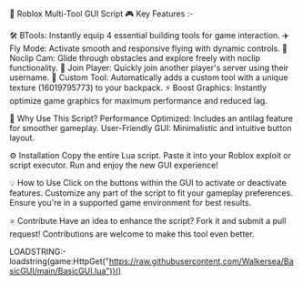 🚀 Roblox Multi-Tool GUI Script
  🎮 Key Features :-

🛠️ BTools: Instantly equip 4 essential building tools for game interaction.
✈️ Fly Mode: Activate smooth and responsive flying with dynamic controls.
🎯 Noclip Cam: Glide through obstacles and explore freely with noclip functionality.
🔗 Join Player: Quickly join another player's server using their username.
🎒 Custom Tool: Automatically adds a custom tool with a unique texture (16019795773) to your backpack.
⚡ Boost Graphics: Instantly optimize game graphics for maximum performance and reduced lag.

🧩 Why Use This Script?
  Performance Optimized: Includes an antilag feature for smoother gameplay.
  User-Friendly GUI: Minimalistic and intuitive button layout.

⚙️ Installation
  Copy the entire Lua script.
  Paste it into your Roblox exploit or script executor.
  Run and enjoy the new GUI experience!

💡 How to Use
  Click on the buttons within the GUI to activate or deactivate features.
  Customize any part of the script to fit your gameplay preferences.
  Ensure you're in a supported game environment for best results.

⭐ Contribute
  Have an idea to enhance the script? Fork it and submit a pull request! Contributions are welcome to make this tool even better.

LOADSTRING:-
  loadstring(game:HttpGet("https://raw.githubusercontent.com/Walkersea/BasicGUI/main/BasicGUI.lua"))()

